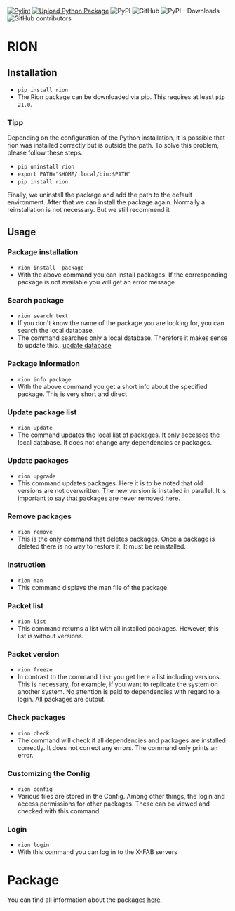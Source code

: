 [![Pylint](https://github.com/Riffecs/rion/actions/workflows/pylint.yml/badge.svg)](https://github.com/Riffecs/rion/actions/workflows/pylint.yml)
[![Upload Python Package](https://github.com/Riffecs/rion/actions/workflows/pypi.yml/badge.svg)](https://github.com/Riffecs/rion/actions/workflows/pypi.yml) ![PyPI](https://img.shields.io/pypi/v/rion?color=green) ![GitHub](https://img.shields.io/github/license/Riffecs/rion) ![PyPI - Downloads](https://img.shields.io/pypi/dm/rion) ![GitHub contributors](https://img.shields.io/github/contributors/Riffecs/rion) 

# RION

## Installation
- ```pip install rion```
- The Rion package can be downloaded via pip. This requires at least ``pip 21.0``.
### Tipp
Depending on the configuration of the Python installation, it is possible that rion was installed correctly but is outside the path. To solve this problem, please follow these steps.

- ```pip uninstall rion```
- ```export PATH="$HOME/.local/bin:$PATH"```
- ```pip install rion```

Finally, we uninstall the package and add the path to the default environment. After that we can install the package again. Normally a reinstallation is not necessary. But we still recommend it

## Usage

### Package installation
- ``rion install  package``
- With the above command you can install packages. If the corresponding package is not available you will get an error message 

### Search package
- ``rion search text``
- If you don't know the name of the package you are looking for, you can search the local database.
- The command searches only a local database. Therefore it makes sense to update this.: [update database](https://github.com/Riffecs/rion#update-package-list)

### Package Information
- ```rion info package``` 
- With the above command you get a short info about the specified package. This is very short and direct

### Update package list
- ```rion update ```
- The command updates the local list of packages. It only accesses the local database. It does not change any dependencies or packages.

### Update packages
- ```rion upgrade ```
- This command updates packages. Here it is to be noted that old versions are not overwritten. The new version is installed in parallel. It is important to say that packages are never removed here.

### Remove packages
- ```rion remove ```
- This is the only command that deletes packages. Once a package is deleted there is no way to restore it. It must be reinstalled.

### Instruction
- ``rion man``
-  This command displays the man file of the package. 

### Packet list
- ```rion list ```
- This command returns a list with all installed packages. However, this list is without versions.


### Packet version
- ```rion freeze ```
- In contrast to the command ``list`` you get here a list including versions. This is necessary, for example, if you want to replicate the system on another system. No attention is paid to dependencies with regard to a login. All packages are output.

### Check packages
- ``rion check``
- The command will check if all dependencies and packages are installed correctly. It does not correct any errors. The command only prints an error. 

### Customizing the Config 
- ``rion config``
- Various files are stored in the Config. Among other things, the login and access permissions for other packages. These can be viewed and checked with this command.

### Login
- ``rion login``
- With this command you can log in to the X-FAB servers

# Package 
You can find all information about the packages [here](https://github.com/Riffecs/rion/tree/main/package/Readme.md). 